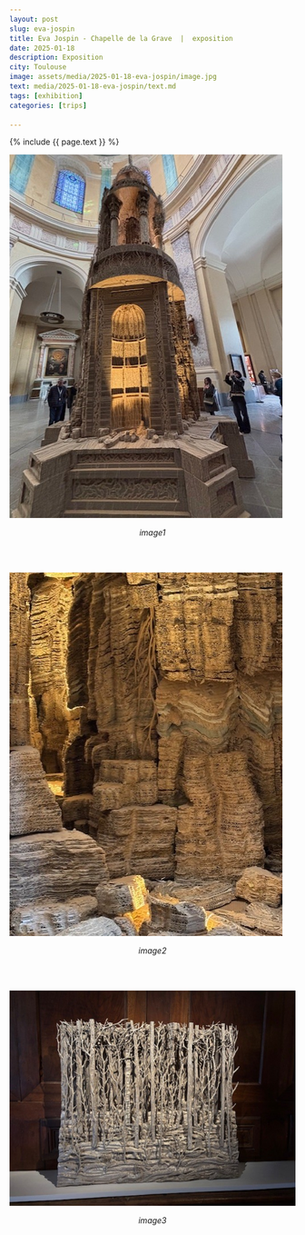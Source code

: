 ```yaml
---
layout: post
slug: eva-jospin
title: Eva Jospin - Chapelle de la Grave  |  exposition
date: 2025-01-18
description: Exposition
city: Toulouse
image: assets/media/2025-01-18-eva-jospin/image.jpg
text: media/2025-01-18-eva-jospin/text.md
tags: [exhibition]
categories: [trips]

---
```


{% include  {{ page.text }} %}



![text](assets/media/2025-01-18-eva-jospin/pictures/image1.jpg)

<div style="text-align: center;"><i>image1</i></div>

<br><br>


![text](assets/media/2025-01-18-eva-jospin/pictures/image2.jpg)

<div style="text-align: center;"><i>image2</i></div>

<br><br>


![text](assets/media/2025-01-18-eva-jospin/pictures/image3.jpg)

<div style="text-align: center;"><i>image3</i></div>

<br><br>


<div id="map" style="height: 400px;"></div>

<script>
    var map = L.map('map').setView([43.60098884509048, 1.4329312111961556], 13);

    L.tileLayer('https://{s}.tile.openstreetmap.org/{z}/{x}/{y}.png', {
        attribution: '&copy; <a href="https://www.openstreetmap.org/copyright">OpenStreetMap</a> contributors'
    }).addTo(map);

      var marker = L.marker([43.60098884509048, 1.4329312111961556]).addTo(map)
    .bindPopup("Chapelle de la Grave")
    .openPopup();

</script>

